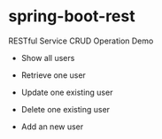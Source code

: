 # spring-boot-rest
RESTful Service CRUD Operation Demo 

- Show all users

- Retrieve one user

- Update one existing user

- Delete one existing user

- Add an new user
